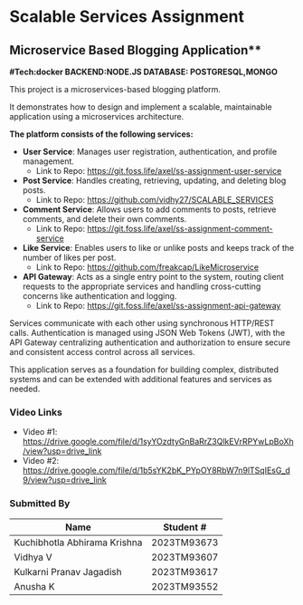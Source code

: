 
# Scalable Services Assignment

## Microservice Based Blogging Application**

**#Tech:docker
BACKEND:NODE.JS
DATABASE: POSTGRESQL,MONGO**


This project is a microservices-based blogging platform.

It demonstrates how to design and implement a scalable, maintainable application using a microservices architecture. 

**The platform consists of the following services:**

- **User Service**: Manages user registration, authentication, and profile management.
    - Link to Repo: https://git.foss.life/axel/ss-assignment-user-service
- **Post Service**: Handles creating, retrieving, updating, and deleting blog posts.
    - Link to Repo: https://github.com/vidhy27/SCALABLE_SERVICES
- **Comment Service**: Allows users to add comments to posts, retrieve comments, and delete their own comments.
    - Link to Repo: https://git.foss.life/axel/ss-assignment-comment-service
- **Like Service**: Enables users to like or unlike posts and keeps track of the number of likes per post.
    - Link to Repo: https://github.com/freakcap/LikeMicroservice
- **API Gateway**: Acts as a single entry point to the system, routing client requests to the appropriate services and handling cross-cutting concerns like authentication and logging.
    - Link to Repo: https://git.foss.life/axel/ss-assignment-api-gateway

Services communicate with each other using synchronous HTTP/REST calls. Authentication is managed using JSON Web Tokens (JWT), with the API Gateway centralizing authentication and authorization to ensure secure and consistent access control across all services.

This application serves as a foundation for building complex, distributed systems and can be extended with additional features and services as needed.

### Video Links

- Video #1: https://drive.google.com/file/d/1syYOzdtyGnBaRrZ3QlkEVrRPYwLpBoXh/view?usp=drive_link
- Video #2: https://drive.google.com/file/d/1b5sYK2bK_PYpOY8RbW7n9lTSqIEsG_d9/view?usp=drive_link

### Submitted By

 | Name                         | Student #   |
 | ---------------------------- | ----------- |
 | Kuchibhotla Abhirama Krishna | 2023TM93673 |
 | Vidhya V                     | 2023TM93607 |
 | Kulkarni Pranav Jagadish     | 2023TM93617 |
 | Anusha K                     | 2023TM93552 |
